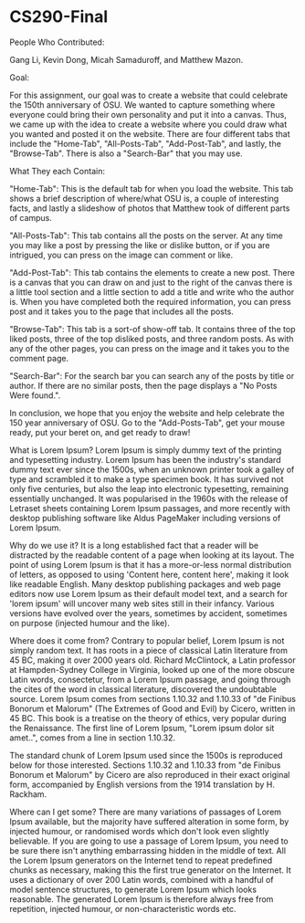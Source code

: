 # CS290-Final


People Who Contributed:

Gang Li, Kevin Dong, Micah Samaduroff, and Matthew Mazon.

Goal:

For this assignment, our goal was to create a website that could celebrate the 150th anniversary of OSU.
We wanted to capture something where everyone could bring their own personality and put it into a canvas.
Thus, we came up with the idea to create a website where you could draw what you wanted and posted it on the website.
There are four different tabs that include the "Home-Tab", "All-Posts-Tab", "Add-Post-Tab", and lastly, the "Browse-Tab".
There is also a "Search-Bar" that you may use.

What They each Contain:

"Home-Tab": This is the default tab for when you load the website. This tab shows a brief description of where/what OSU is, a
couple of interesting facts, and lastly a slideshow of photos that Matthew took of different parts of campus.

"All-Posts-Tab": This tab contains all the posts on the server. At any time you may like a post by pressing the like or dislike button, or if you are
intrigued, you can press on the image can comment or like.

"Add-Post-Tab": This tab contains the elements to create a new post. There is a canvas that you can draw on and just to the right of the canvas there is a little tool section and a
little section to add a title and write who the author is. When you have completed both the required information, you can press post and it takes you to the page that includes all the posts.

"Browse-Tab": This tab is a sort-of show-off tab. It contains three of the top liked posts, three of the top disliked posts, and three random posts. As with any of the other pages, you can
press on the image and it takes you to the comment page.

"Search-Bar": For the search bar you can search any of the posts by title or author. If there are no similar posts, then the page displays a "No Posts Were found.".

In conclusion, we hope that you enjoy the website and help celebrate the 150 year anniversary of OSU. Go to the "Add-Posts-Tab", get your mouse ready, put your beret on, and get ready to draw!

What is Lorem Ipsum?
Lorem Ipsum is simply dummy text of the printing and typesetting industry. Lorem Ipsum has been the industry's standard dummy text ever since the 1500s, when an unknown printer took a galley of type and scrambled it to make a type specimen book. It has survived not only five centuries, but also the leap into electronic typesetting, remaining essentially unchanged. It was popularised in the 1960s with the release of Letraset sheets containing Lorem Ipsum passages, and more recently with desktop publishing software like Aldus PageMaker including versions of Lorem Ipsum.

Why do we use it?
It is a long established fact that a reader will be distracted by the readable content of a page when looking at its layout. The point of using Lorem Ipsum is that it has a more-or-less normal distribution of letters, as opposed to using 'Content here, content here', making it look like readable English. Many desktop publishing packages and web page editors now use Lorem Ipsum as their default model text, and a search for 'lorem ipsum' will uncover many web sites still in their infancy. Various versions have evolved over the years, sometimes by accident, sometimes on purpose (injected humour and the like).


Where does it come from?
Contrary to popular belief, Lorem Ipsum is not simply random text. It has roots in a piece of classical Latin literature from 45 BC, making it over 2000 years old. Richard McClintock, a Latin professor at Hampden-Sydney College in Virginia, looked up one of the more obscure Latin words, consectetur, from a Lorem Ipsum passage, and going through the cites of the word in classical literature, discovered the undoubtable source. Lorem Ipsum comes from sections 1.10.32 and 1.10.33 of "de Finibus Bonorum et Malorum" (The Extremes of Good and Evil) by Cicero, written in 45 BC. This book is a treatise on the theory of ethics, very popular during the Renaissance. The first line of Lorem Ipsum, "Lorem ipsum dolor sit amet..", comes from a line in section 1.10.32.

The standard chunk of Lorem Ipsum used since the 1500s is reproduced below for those interested. Sections 1.10.32 and 1.10.33 from "de Finibus Bonorum et Malorum" by Cicero are also reproduced in their exact original form, accompanied by English versions from the 1914 translation by H. Rackham.

Where can I get some?
There are many variations of passages of Lorem Ipsum available, but the majority have suffered alteration in some form, by injected humour, or randomised words which don't look even slightly believable. If you are going to use a passage of Lorem Ipsum, you need to be sure there isn't anything embarrassing hidden in the middle of text. All the Lorem Ipsum generators on the Internet tend to repeat predefined chunks as necessary, making this the first true generator on the Internet. It uses a dictionary of over 200 Latin words, combined with a handful of model sentence structures, to generate Lorem Ipsum which looks reasonable. The generated Lorem Ipsum is therefore always free from repetition, injected humour, or non-characteristic words etc.
